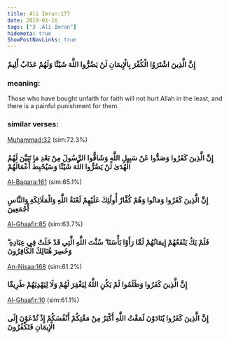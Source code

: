 ```yaml
---
title: Ali Imran:177
date: 2019-01-16
tags: ["3 .Ali Imran"]
hidemeta: true 
ShowPostNavLinks: true 
---
```

### إِنَّ الَّذِينَ اشْتَرَوُا الْكُفْرَ بِالْإِيمَانِ لَنْ يَضُرُّوا اللَّهَ شَيْئًا وَلَهُمْ عَذَابٌ أَلِيمٌ
### meaning: 
Those who have bought unfaith for faith will not hurt Allah in the least, and there is a painful punishment for them.
### similar verses: 

[Muhammad:32](/47/32) (sim:72.3%)

### إِنَّ الَّذِينَ كَفَرُوا وَصَدُّوا عَنْ سَبِيلِ اللَّهِ وَشَاقُّوا الرَّسُولَ مِنْ بَعْدِ مَا تَبَيَّنَ لَهُمُ الْهُدَىٰ لَنْ يَضُرُّوا اللَّهَ شَيْئًا وَسَيُحْبِطُ أَعْمَالَهُمْ

[Al-Baqara:161](/2/161) (sim:65.1%)

### إِنَّ الَّذِينَ كَفَرُوا وَمَاتُوا وَهُمْ كُفَّارٌ أُولَٰئِكَ عَلَيْهِمْ لَعْنَةُ اللَّهِ وَالْمَلَائِكَةِ وَالنَّاسِ أَجْمَعِينَ

[Al-Ghaafir:85](/40/85) (sim:63.7%)

### فَلَمْ يَكُ يَنْفَعُهُمْ إِيمَانُهُمْ لَمَّا رَأَوْا بَأْسَنَا ۖ سُنَّتَ اللَّهِ الَّتِي قَدْ خَلَتْ فِي عِبَادِهِ ۖ وَخَسِرَ هُنَالِكَ الْكَافِرُونَ

[An-Nisaa:168](/4/168) (sim:61.2%)

### إِنَّ الَّذِينَ كَفَرُوا وَظَلَمُوا لَمْ يَكُنِ اللَّهُ لِيَغْفِرَ لَهُمْ وَلَا لِيَهْدِيَهُمْ طَرِيقًا

[Al-Ghaafir:10](/40/10) (sim:61.1%)

### إِنَّ الَّذِينَ كَفَرُوا يُنَادَوْنَ لَمَقْتُ اللَّهِ أَكْبَرُ مِنْ مَقْتِكُمْ أَنْفُسَكُمْ إِذْ تُدْعَوْنَ إِلَى الْإِيمَانِ فَتَكْفُرُونَ
